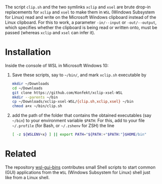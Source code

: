 The script `clip.sh` and the two symlinks `xclip` and `xsel` are brute drop-in replacements for `xclip` and `xsel` to make them in `WSL` (Windows Subsystem for Linux) read and write on the Microsoft Windows clipboard instead of the Linux clipboard.
For this to work, a parameter `-in/--input` or `-out/--output`, which specifies whether the clipboard is being read or written onto, must be passed (whereas `xclip` and `xsel` can infer it).

# Installation

Inside the console of WSL in Microsoft Windows 10:

1. Save these scripts, say to `~/bin/`, and mark `xclip.sh` executable by

    ```sh
    mkdir ~/Downloads
    cd ~/Downloads
    git clone https://github.com/Konfekt/xclip-xsel-WSL
    mkdir --parents ~/bin
    cp ~/Downloads/xclip-xsel-WSL/{clip.sh,xclip,xsel} ~/bin
    chmod a+x ~/bin/clip.sh
    ```

1. add the path of the folder that contains the obtained executables (say `~/bin`) to your environment variable `$PATH`:
    For this, add to your file `~/.profile` (for Bash, or `~/.zshenv` for ZSH) the line

    ```sh
    [ -z ${WSLENV+x} ] || export PATH="${PATH:+"$PATH:"}$HOME/bin"
    ```

# Related

The repository [wsl-gui-bins](https://github.com/Konfekt/wsl-gui-bins) contributes small Shell scripts to start common (GUI) applications from the `WSL` (Windows Subsystem for Linux) shell just like from a Linux shell.
